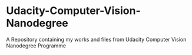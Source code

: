 # Udacity-Computer-Vision-Nanodegree
A Repository containing my works and files from Udacity Computer Vision Nanodegree Programme
